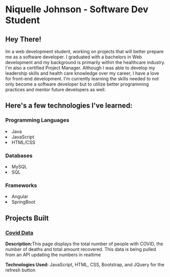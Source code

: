 # Niquelle Johnson - Software Dev Student

<h2>Hey There!</h2>
<p>Im a web development student, working on projects that will better prepare me as a software developer. I graduated with a bachelors in Web development and my background is primarily within the healthcare industry. I'm also a certified Project Manager.  Although I was able to develop my leadership skills and health care knowledge over my career,  I have a love for front-end development. I'm currently learning the skills needed to not only become a software developer but to utilize better programming practices and mentor future developers as well.
</p>
<H2>Here's a few technologies I've learned:</h2>
<H3>Programming Languages</h3>
<li>Java</li>
<li>JavaScript</li>
<li>HTML/CSS</li>

<h3>Databases</h3>
<li>MySQL</li>
<li>SQL</li>

<h3>Frameworks</h3>
<li>Angular</li>
<li>SpringBoot</li>

<H2>Projects Built</h2>
  <h3><a href="https://niqjohnson1.github.io/first-app-covid/">Covid Data</a></h3>
 
  <p><b>Description:</b>This page displays the total number of people with COVID, the number of deaths and total amount recovered. This data is being pulled from an API updating the numbers in realtime</p>
  <p><b>Technologies Used:</b> JavaScript, HTML, CSS, Bootstrap, and JQuery for the refresh button</p>
  
  
  
  

